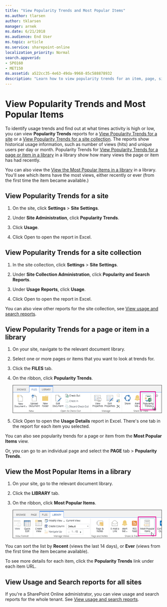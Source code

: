```yaml
---
title: "View Popularity Trends and Most Popular Items"
ms.author: tlarsen
author: tklarsen
manager: arnek
ms.date: 6/21/2018
ms.audience: End User
ms.topic: article
ms.service: sharepoint-online
localization_priority: Normal
search.appverid:
- SPO160
- MET150
ms.assetid: a522cc35-4e63-49da-9968-85c588878932
description: "Learn how to view popularity trends for an item, page, site, or site collection."
---
```


# View Popularity Trends and Most Popular Items

To identify usage trends and find out at what times activity is high or low, you can view **Popularity Trends** reports for a [View Popularity Trends for a site](view-popularity-trends-and-most-popular-items.md#__view_popularity_trends_1) or a [View Popularity Trends for a site collection](view-popularity-trends-and-most-popular-items.md#__view_popularity_trends_2). The reports show historical usage information, such as number of views (hits) and unique users per day or month. Popularity Trends for [View Popularity Trends for a page or item in a library](view-popularity-trends-and-most-popular-items.md#__view_popularity_trends) in a library show how many views the page or item has had recently. 
  
You can also view the [View the Most Popular Items in a library](view-popularity-trends-and-most-popular-items.md#__view_the_most) in a library. You'll see which items have the most views, either recently or ever (from the first time the item became available.) 
  
## View Popularity Trends for a site
<a name="__view_popularity_trends_1"> </a>

1. On the site, click **Settings** \> **Site Settings**.
    
2. Under **Site Administration**, click **Popularity Trends**.
    
3. Click **Usage**.
    
4. Click Open to open the report in Excel.
    
## View Popularity Trends for a site collection
<a name="__view_popularity_trends_2"> </a>

1. In the site collection, click **Settings** \> **Site Settings**.
    
2. Under **Site Collection Administration**, click **Popularity and Search Reports**.
    
3. Under **Usage Reports**, click **Usage**.
    
4. Click Open to open the report in Excel.
    
You can also view other reports for the site collection, see [View usage and search reports](view-search-usage-reports.md).
  
## View Popularity Trends for a page or item in a library
<a name="__view_popularity_trends"> </a>

1. On your site, navigate to the relevant document library.
    
2. Select one or more pages or items that you want to look at trends for.
    
3. Click the **FILES** tab. 
    
4. On the ribbon, click **Popularity Trends**.
    
    ![Popularity Trends](media/2159c806-08de-4dc2-b46a-9eb5f031d969.png)
  
5. Click Open to open the **Usage Details** report in Excel. There's one tab in the report for each item you selected. 
    
You can also see popularity trends for a page or item from the **Most Popular Items** view. 
  
Or, you can go to an individual page and select the **PAGE** tab \> **Popularity Trends**.
  
## View the Most Popular Items in a library
<a name="__view_the_most"> </a>

1. On your site, go to the relevant document library.
    
2. Click the **LIBRARY** tab. 
    
3. On the ribbon, click **Most Popular Items**. 
    
    ![Most Popular Items](media/34eef023-69d2-42f6-a749-0fa503811cba.png)
  
You can sort the list by **Recent** (views the last 14 days), or **Ever** (views from the first time the item became available). 
  
To see more details for each item, click the **Popularity Trends** link under each item URL. 
  
## View Usage and Search reports for all sites
<a name="__view_the_most"> </a>

If you're a SharePoint Online administrator, you can view usage and search reports for the whole tenant. See [View usage and search reports](view-search-usage-reports.md).
  

